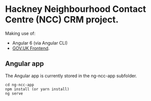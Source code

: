 # Hackney Neighbourhood Contact Centre (NCC) CRM project.

Making use of:

- Angular 6 (via Angular CLI)
- [GOV.UK Frontend](https://github.com/alphagov/govuk-frontend).

## Angular app

The Angular app is currently stored in the ng-ncc-app subfolder.

```
cd ng-ncc-app
npm install (or yarn install)
ng serve
```

